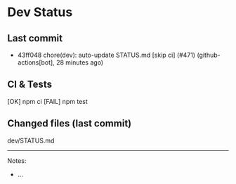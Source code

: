 # Dev Status

## Last commit
- 43ff048 chore(dev): auto-update STATUS.md [skip ci] (#471) (github-actions[bot], 28 minutes ago)
## CI & Tests
[OK] npm ci
[FAIL] npm test

## Changed files (last commit)
dev/STATUS.md

---
Notes:
- ...

